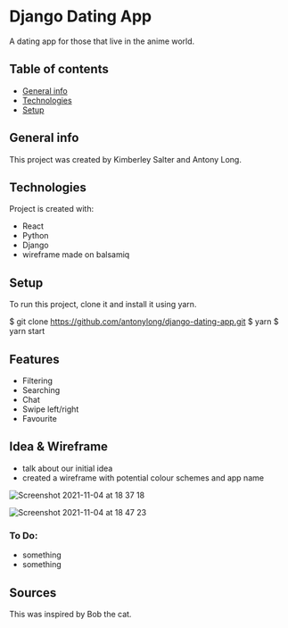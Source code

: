 # Django Dating App

A dating app for those that live in the anime world.

## Table of contents

- [General info](#general-info)
- [Technologies](#technologies)
- [Setup](#setup)

## General info

This project was created by Kimberley Salter and Antony Long.

## Technologies

Project is created with:

- React
- Python
- Django
- wireframe made on balsamiq

## Setup

To run this project, clone it and install it using yarn.

$ git clone https://github.com/antonylong/django-dating-app.git
$ yarn
$ yarn start

## Features

- Filtering
- Searching
- Chat
- Swipe left/right
- Favourite

## Idea & Wireframe

- talk about our initial idea
- created a wireframe with potential colour schemes and app name

![Screenshot 2021-11-04 at 18 37 18](https://user-images.githubusercontent.com/85836801/140401085-d786827e-93b1-4596-a266-739a6c95a2cf.png)

![Screenshot 2021-11-04 at 18 47 23](https://user-images.githubusercontent.com/85836801/140401252-0b0767b5-d728-455f-a7cb-d708c12faada.png)

### To Do:

- something
- something

## Sources

This was inspired by Bob the cat.
